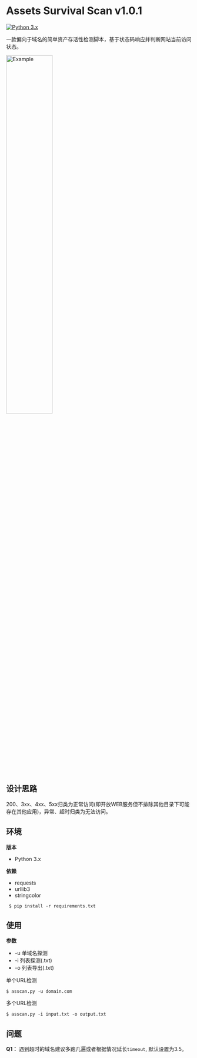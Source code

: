 # Assets Survival Scan v1.0.1

[![Python 3.x](https://img.shields.io/badge/python-3.x-g.svg)](https://github.com/helGayhub233/ASscan)

一款偏向于域名的简单资产存活性检测脚本，基于状态码响应并判断网站当前访问状态。

<img src="https://github.com/helGayhub233/ASscan/blob/master/images/WX20200324-163634%402x.png" alt="Example" width="50%" height="50%" />

## 设计思路

200、3xx、4xx、5xx归类为正常访问(即开放WEB服务但不排除其他目录下可能存在其他应用)，异常、超时归类为无法访问。

## 环境

**版本**

- Python 3.x

**依赖**

- requests
- urllib3
- stringcolor

```
 $ pip install -r requirements.txt
```

## 使用

**参数**

- -u 单域名探测
- -i 列表探测(.txt)
- -o 列表导出(.txt)

单个URL检测
```
$ asscan.py -u domain.com
```

多个URL检测
```
$ asscan.py -i input.txt -o output.txt
```
## 问题

**Q1：** 遇到超时的域名建议多跑几遍或者根据情况延长`timeout`, 默认设置为3.5。





